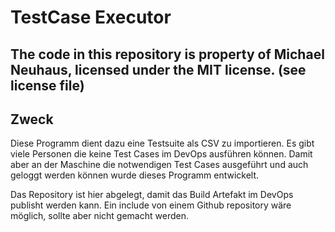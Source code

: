 # TestCase Executor

## The code in this repository is property of Michael Neuhaus, licensed under the MIT license. (see license file)

## Zweck

Diese Programm dient dazu eine Testsuite als CSV zu importieren. Es gibt viele Personen die keine Test Cases im DevOps ausführen können. Damit aber an der Maschine die notwendigen Test Cases ausgeführt und auch geloggt werden können wurde dieses Programm entwickelt.

Das Repository ist hier abgelegt, damit das Build Artefakt im DevOps publisht werden kann. Ein include von einem Github repository wäre möglich, sollte aber nicht gemacht werden.